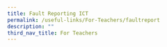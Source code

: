 ```yaml
---
title: Fault Reporting ICT
permalink: /useful-links/For-Teachers/faultreport
description: ""
third_nav_title: For Teachers
---
```

